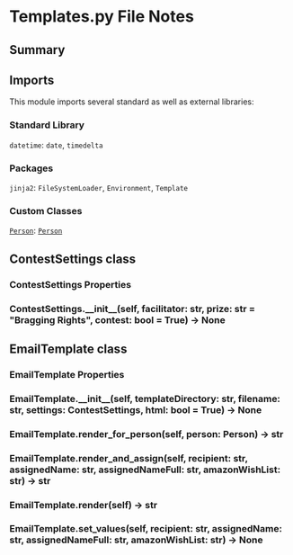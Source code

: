 # Templates.py File Notes #

## Summary ##

## Imports ##

This module imports several standard as well as external libraries:

### Standard Library ###

`datetime`: `date`, `timedelta`

### Packages ###

`jinja2`: `FileSystemLoader`, `Environment`, `Template`

### Custom Classes ###

[`Person`](https://github.com/GinoMan/PyPollyanna/blob/master/docs/person.md): [`Person`](https://github.com/GinoMan/PyPollyanna/blob/master/docs/person.md#person-class)

## ContestSettings class ##

### ContestSettings Properties ###

### ContestSettings.\_\_init\_\_(self, facilitator: str, prize: str = "Bragging Rights", contest: bool = True) -> None ###

## EmailTemplate class ##

### EmailTemplate Properties ###

### EmailTemplate.\_\_init\_\_(self, templateDirectory: str, filename: str, settings: ContestSettings, html: bool = True) -> None ###

### EmailTemplate.render_for_person(self, person: Person) -> str ###

### EmailTemplate.render_and_assign(self, recipient: str, assignedName: str, assignedNameFull: str, amazonWishList: str) -> str ###

### EmailTemplate.render(self) -> str ###

### EmailTemplate.set_values(self, recipient: str, assignedName: str, assignedNameFull: str, amazonWishList: str) -> None ###
